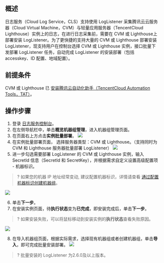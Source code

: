 ## 概述

日志服务（Cloud Log Service，CLS）支持使用 LogListener 采集腾讯云云服务器（Cloud Virtual Machine，CVM）与轻量应用服务器（TencentCloud Lighthouse）实例上的日志，在进行日志采集前，需要在 CVM 或 Lighthouse上部署安装 LogListener。为了更快捷的支持大量的 CVM 或 Lighthouse 部署安装 LogListener，现支持用户在控制台选择 CVM 或 Lighthouse 实例，接口批量下发部署 LogListener 任务，自动完成 LogListener 的安装部署（包括 accesskey、ID 配置、地域配置）。

## 前提条件

CVM 或 Lighthouse 已 [安装腾讯云自动化助手（TencentCloud Automation Tools，TAT）](https://cloud.tencent.com/document/product/1340/51945)。

## 操作步骤

1. 登录 [日志服务控制台](https://console.cloud.tencent.com/cls)。
2. 在左侧导航栏中，单击**概览机器组管理**，进入机器组管理页面。
3. 在页面右上方点击**实例批量部署**。
  ![](https://qcloudimg.tencent-cloud.cn/raw/9cb4eb34b553f6fb400b80615a60bb51.png)
4. 在实例批量部署页面， 选择服务器类型：CVM 或 Lighthouse。（支持同时为 CVM 和 Lighthouse 服务器批量部署 LogListener）
  ![](https://qcloudimg.tencent-cloud.cn/raw/2a04673e56ffbddf78389225027b50d9.png)
5. 进一步勾选需要部署 LogListener 的 CVM 或 Lighthouse 实例，输入 SecretId 信息（SecretId 和 SecretKey），并根据需求自定义设置高级配置项 - 机器标识。
  >? 如果您的机器 IP 地址经常变动, 建议配置机器标识，详情请查看 [通过配置机器标识创建机器组](https://cloud.tencent.com/document/product/614/17412#.E9.80.9A.E8.BF.87.E9.85.8D.E7.BD.AE.E6.9C.BA.E5.99.A8.E6.A0.87.E8.AF.86.E5.88.9B.E5.BB.BA.E6.9C.BA.E5.99.A8.E7.BB.84)。
  
  ![](https://qcloudimg.tencent-cloud.cn/raw/7df7713452c03fed43c81c36b90b9e07.png)

6. 单击**下一步**。
7. 在安装实例页面，待**执行状态**变为**已完成**，即安装完成后，单击**下一步**。
>? 如果安装失败，可以将鼠标移动到安装实例的**执行状态**查看失败原因。

 ![](https://main.qcloudimg.com/raw/7f99914e290fb530df256fa80f5d5bb9.png)

8. 在导入机器组页面，根据实际需求，选择现有机器组或者创建机器组，单击**导入**，即可完成批量安装部署。
![](https://main.qcloudimg.com/raw/2de1ca726ac6273d5f047c24e2e1891b.png)

>? 批量安装的 LogListener 为2.6.0及以上版本。


